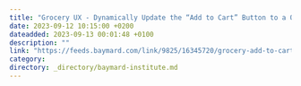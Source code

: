 ```yaml
---
title: "Grocery UX - Dynamically Update the “Add to Cart” Button to a Quantity Selector after Item Added"
date: 2023-09-12 10:15:00 +0200
dateadded: 2023-09-13 00:01:48 +0100
description: ""
link: "https://feeds.baymard.com/link/9825/16345720/grocery-add-to-cart-buttons"
category:
directory: _directory/baymard-institute.md
---
```

